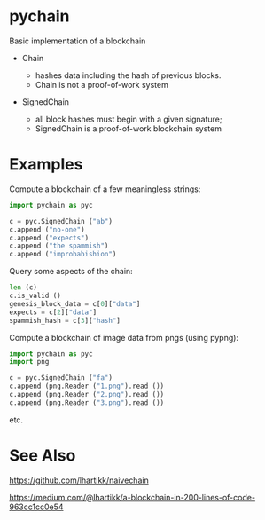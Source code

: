 # pychain

Basic implementation of a blockchain

+ Chain  
  - hashes data including the hash of previous blocks. 
  - Chain is not a proof-of-work system

+ SignedChain  
  - all block hashes must begin with a given signature; 
  - SignedChain is a proof-of-work blockchain system

# Examples

Compute a blockchain of a few meaningless strings:

```python
import pychain as pyc

c = pyc.SignedChain ("ab")
c.append ("no-one")
c.append ("expects")
c.append ("the spammish")
c.append ("improbabishion")
```

Query some aspects of the chain:

```python
len (c)
c.is_valid ()
genesis_block_data = c[0]["data"]
expects = c[2]["data"]
spammish_hash = c[3]["hash"]
```

Compute a blockchain of image data from pngs (using pypng):

```python
import pychain as pyc
import png

c = pyc.SignedChain ("fa")
c.append (png.Reader ("1.png").read ())
c.append (png.Reader ("2.png").read ())
c.append (png.Reader ("3.png").read ())
```

etc.


# See Also
https://github.com/lhartikk/naivechain

https://medium.com/@lhartikk/a-blockchain-in-200-lines-of-code-963cc1cc0e54
